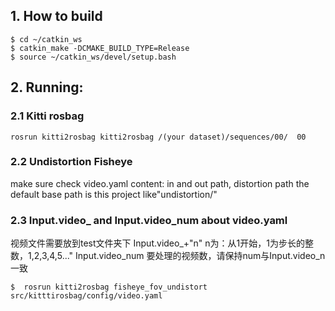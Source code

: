 
## 1. How to build

```
$ cd ~/catkin_ws
$ catkin_make -DCMAKE_BUILD_TYPE=Release 
$ source ~/catkin_ws/devel/setup.bash
```

## 2. Running:
### 2.1 Kitti rosbag
```
rosrun kitti2rosbag kitti2rosbag /(your dataset)/sequences/00/  00
```

### 2.2 Undistortion Fisheye
make sure check video.yaml content: in and out path, distortion path
the default base path is this project like"undistortion/"

### 2.3 Input.video_ and Input.video_num about video.yaml
视频文件需要放到test文件夹下
Input.video_+"n" n为：从1开始，1为步长的整数，1,2,3,4,5..."
Input.video_num 要处理的视频数，请保持num与Input.video_n一致

```
$  rosrun kitti2rosbag fisheye_fov_undistort src/kitttirosbag/config/video.yaml
```

